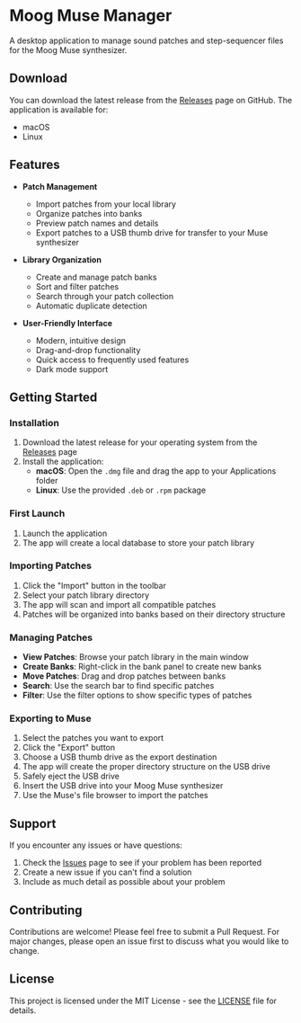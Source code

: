 # Moog Muse Manager

A desktop application to manage sound patches and step-sequencer files for the Moog Muse synthesizer.

## Download

You can download the latest release from the [Releases](https://github.com/jwickard/moog-muse-manager/releases) page on GitHub. The application is available for:
- macOS
- Linux

## Features

- **Patch Management**
  - Import patches from your local library
  - Organize patches into banks
  - Preview patch names and details
  - Export patches to a USB thumb drive for transfer to your Muse synthesizer

- **Library Organization**
  - Create and manage patch banks
  - Sort and filter patches
  - Search through your patch collection
  - Automatic duplicate detection

- **User-Friendly Interface**
  - Modern, intuitive design
  - Drag-and-drop functionality
  - Quick access to frequently used features
  - Dark mode support

## Getting Started

### Installation

1. Download the latest release for your operating system from the [Releases](https://github.com/jwickard/moog-muse-manager/releases) page
2. Install the application:
   - **macOS**: Open the `.dmg` file and drag the app to your Applications folder
   - **Linux**: Use the provided `.deb` or `.rpm` package

### First Launch

1. Launch the application
2. The app will create a local database to store your patch library

### Importing Patches

1. Click the "Import" button in the toolbar
2. Select your patch library directory
3. The app will scan and import all compatible patches
4. Patches will be organized into banks based on their directory structure

### Managing Patches

- **View Patches**: Browse your patch library in the main window
- **Create Banks**: Right-click in the bank panel to create new banks
- **Move Patches**: Drag and drop patches between banks
- **Search**: Use the search bar to find specific patches
- **Filter**: Use the filter options to show specific types of patches

### Exporting to Muse

1. Select the patches you want to export
2. Click the "Export" button
3. Choose a USB thumb drive as the export destination
4. The app will create the proper directory structure on the USB drive
5. Safely eject the USB drive
6. Insert the USB drive into your Moog Muse synthesizer
7. Use the Muse's file browser to import the patches

## Support

If you encounter any issues or have questions:
1. Check the [Issues](https://github.com/jwickard/moog-muse-manager/issues) page to see if your problem has been reported
2. Create a new issue if you can't find a solution
3. Include as much detail as possible about your problem

## Contributing

Contributions are welcome! Please feel free to submit a Pull Request. For major changes, please open an issue first to discuss what you would like to change.

## License

This project is licensed under the MIT License - see the [LICENSE](LICENSE) file for details. 